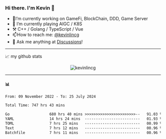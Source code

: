 ### Hi there. I'm Kevin 👋

- 🔭I’m currently working on GameFi, BlockChain, DDD, Game Server
- 🌱 I’m currently playing AIGC / K8S
-   :hammer_and_pick: C++ / Golang / TypeScript / Vue
- 📫How to reach me: [@kevinlincg](https://twitter.com/kevinlincg) 
-   :thought_balloon: Ask me anything at [Discussions](https://github.com/kevinlincg/kevinlincg/issues/new)!

---

📈 my github stats

<p align="center"> <img src="https://github-readme-stats-ouuan.vercel.app/api?username=kevinlincg&theme=dark&show_icons=true&count_private=true" alt="kevinlincg" />

---

#### :bar_chart: 

<!--START_SECTION:waka-->

```txt
From: 09 November 2022 - To: 25 July 2024

Total Time: 747 hrs 43 mins

Go                  680 hrs 40 mins >>>>>>>>>>>>>>>>>>>>>>>--   91.03 %
YAML                14 hrs 24 mins  -------------------------   01.93 %
TOML                7 hrs 25 mins   -------------------------   00.99 %
Text                7 hrs 12 mins   -------------------------   00.96 %
Batchfile           7 hrs 11 mins   -------------------------   00.96 %
```

<!--END_SECTION:waka-->
